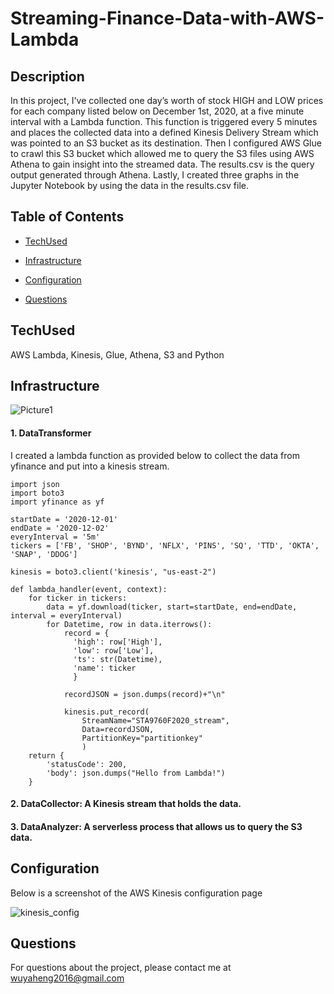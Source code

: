 
# Streaming-Finance-Data-with-AWS-Lambda

## Description
In this project, I've collected one day’s worth of stock HIGH and LOW prices for each company listed below on December 1st, 2020, at a five minute interval with a Lambda function. This function is triggered every 5 minutes and places the collected data into a defined Kinesis Delivery Stream which was pointed to an S3 bucket as its destination. Then I configured AWS Glue to crawl this S3 bucket which allowed me to query the S3 files using AWS Athena to gain insight into the streamed data. The results.csv is the query output generated through Athena. Lastly, I created three graphs in the Jupyter Notebook by using the data in the results.csv file.


## Table of Contents

* [TechUsed](#TechUsed)

* [Infrastructure](#Infrastructure)

* [Configuration](#Configuration)

* [Questions](#Questions)


## TechUsed
AWS Lambda, Kinesis, Glue, Athena, S3 and Python

## Infrastructure
![Picture1](https://user-images.githubusercontent.com/52837649/102304572-c1a6a680-3f2b-11eb-9a25-bb21c21752d8.png)
#### 1. DataTransformer<br/>
I created a lambda function as provided below to collect the data from yfinance and put into a kinesis stream.
```
import json
import boto3
import yfinance as yf

startDate = '2020-12-01'
endDate = '2020-12-02'
everyInterval = '5m'   
tickers = ['FB', 'SHOP', 'BYND', 'NFLX', 'PINS', 'SQ', 'TTD', 'OKTA', 'SNAP', 'DDOG']

kinesis = boto3.client('kinesis', "us-east-2")

def lambda_handler(event, context):
    for ticker in tickers:
        data = yf.download(ticker, start=startDate, end=endDate, interval = everyInterval)
        for Datetime, row in data.iterrows():
            record = {
              'high': row['High'],
              'low': row['Low'],
              'ts': str(Datetime), 
              'name': ticker
              }
            
            recordJSON = json.dumps(record)+"\n"
            
            kinesis.put_record(
                StreamName="STA9760F2020_stream",
                Data=recordJSON,
                PartitionKey="partitionkey"
                )
    return {
        'statusCode': 200,
        'body': json.dumps("Hello from Lambda!")
    }
```
#### 2. DataCollector: A Kinesis stream that holds the data.
#### 3. DataAnalyzer: A serverless process that allows us to query the S3 data.

## Configuration
Below is a screenshot of the AWS Kinesis configuration page 

![kinesis_config](https://user-images.githubusercontent.com/52837649/102305104-21ea1800-3f2d-11eb-81c0-c866ff1bcb6c.png)

## Questions
For questions about the project, please contact me at wuyaheng2016@gmail.com


